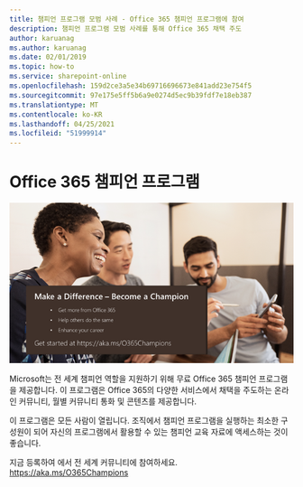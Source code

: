 ```yaml
---
title: 챔피언 프로그램 모범 사례 - Office 365 챔피언 프로그램에 참여
description: 챔피언 프로그램 모범 사례를 통해 Office 365 채택 주도
author: karuanag
ms.author: karuanag
ms.date: 02/01/2019
ms.topic: how-to
ms.service: sharepoint-online
ms.openlocfilehash: 159d2ce3a5e34b69716696673e841add23e754f5
ms.sourcegitcommit: 97e175e5ff5b6a9e0274d5ec9b39fdf7e18eb387
ms.translationtype: MT
ms.contentlocale: ko-KR
ms.lasthandoff: 04/25/2021
ms.locfileid: "51999914"
---
```

# <a name="office-365-champions-program"></a>Office 365 챔피언 프로그램 

![차이를 챔피언이 되기](media/makeadifference.png)

Microsoft는 전 세계 챔피언 역할을 지원하기 위해 무료 Office 365 챔피언 프로그램을 제공합니다.  이 프로그램은 Office 365의 다양한 서비스에서 채택을 주도하는 온라인 커뮤니티, 월별 커뮤니티 통화 및 콘텐츠를 제공합니다.

이 프로그램은 모든 사람이 열립니다.  조직에서 챔피언 프로그램을 실행하는 최소한 구성원이 되어 자신의 프로그램에서 활용할 수 있는 챔피언 교육 자료에 액세스하는 것이 좋습니다. 

지금 등록하여 에서 전 세계 커뮤니티에 참여하세요. https://aka.ms/O365Champions  
